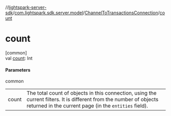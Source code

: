 //[lightspark-server-sdk](../../../index.md)/[com.lightspark.sdk.server.model](../index.md)/[ChannelToTransactionsConnection](index.md)/[count](count.md)

# count

[common]\
val [count](count.md): Int

#### Parameters

common

| | |
|---|---|
| count | The total count of objects in this connection, using the current filters. It is different from the number of objects returned in the current page (in the `entities` field). |

